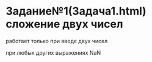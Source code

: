 # Задание№1(Задача1.html) сложение двух чисел

работает только при вводе двух чисел

при любых других выражениях NaN
